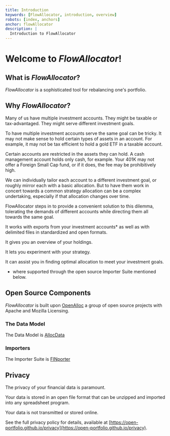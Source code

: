 ```yaml
---
title: Introduction
keywords: [FlowAllocator, introduction, overview]
robots: [index, anchors]
anchor: flowAllocator
description: |
  Introduction to FlowAllocator
---
```


# Welcome to _FlowAllocator_!

## What is _FlowAllocator_?

_FlowAllocator_ is a sophisticated tool for rebalancing one's portfolio.

## Why _FlowAllocator_?

Many of us have multiple investment accounts. They might be taxable or
tax-advantaged. They might serve different investment goals. 

To have multiple investment accounts serve the same goal can be tricky. It
may not make sense to hold certain types of assets in an account. For
example, it may not be tax efficient to hold a gold ETF in a taxable
account. 

Certain accounts are restricted in the assets they can hold. A cash
management account holds only cash, for example. Your 401K may not offer
a Foreign Small Cap fund, or if it does, the fee may be prohibitively
high.

We can individually tailor each account to a different investment goal, or
roughly mirror each with a basic allocation. But to have them work in
concert towards a common strategy allocation can be a complex undertaking,
especially if that allocation changes over time.

FlowAllocator steps in to provide a convenient solution to this dilemma,
tolerating the demands of different accounts while directing them all
towards the same goal.

It works with exports from your investment accounts* as well as with delimited files in standardized and open formats.

It gives you an overview of your holdings.

It lets you experiment with your strategy.

It can assist you in finding optimal allocation to meet your investment
goals.

* where supported through the open source Importer Suite mentioned below.

## Open Source Components

_FlowAllocator_ is built upon [OpenAlloc](https://github.com/openalloc)
a group of open source projects with Apache and Mozilla Licensing.

### The Data Model

The Data Model is [AllocData](https://github.com/open-portfolio/AllocData)

### Importers

The Importer Suite is [FINporter](https://github.com/open-portfolio/FINporter)

## Privacy

The privacy of your financial data is paramount. 

Your data is stored in an open file format that can be unzipped and
imported into any spreadsheet program.

Your data is not transmitted or stored online.

See the full privacy policy for details, available at [https://open-portfolio.github.io/privacy](https://open-portfolio.github.io/privacy).

